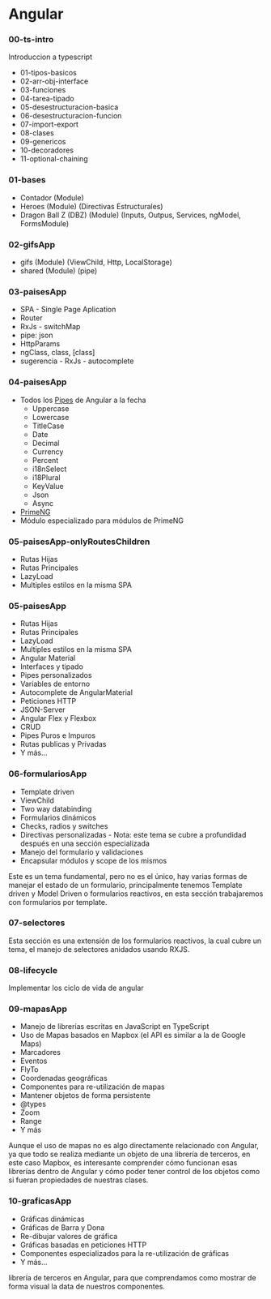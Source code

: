 # Angular

### 00-ts-intro
Introduccion a typescript 
* 01-tipos-basicos
* 02-arr-obj-interface
* 03-funciones
* 04-tarea-tipado
* 05-desestructuracion-basica
* 06-desestructuracion-funcion
* 07-import-export
* 08-clases
* 09-genericos
* 10-decoradores
* 11-optional-chaining

### 01-bases
* Contador (Module)
* Heroes (Module) (Directivas Estructurales)
* Dragon Ball Z (DBZ) (Module) (Inputs, Outpus, Services, ngModel, FormsModule)

### 02-gifsApp
* gifs (Module) (ViewChild, Http, LocalStorage)
* shared (Module) (pipe)

### 03-paisesApp
* SPA - Single Page Aplication
* Router
* RxJs - switchMap
* pipe: json
* HttpParams
* ngClass, class, [class]
* sugerencia - RxJs - autocomplete

### 04-paisesApp
* Todos los [Pipes](https://angular.io/api?query=pipe) de Angular a la fecha
  - Uppercase
  - Lowercase
  - TitleCase
  - Date
  - Decimal
  - Currency
  - Percent
  - i18nSelect
  - i18Plural
  - KeyValue
  - Json
  - Async
* [PrimeNG](https://markdownlivepreview.com/)
* Módulo especializado para módulos de PrimeNG

### 05-paisesApp-onlyRoutesChildren
* Rutas Hijas
* Rutas Principales
* LazyLoad
* Multiples estilos en la misma SPA

### 05-paisesApp
* Rutas Hijas
* Rutas Principales
* LazyLoad
* Multiples estilos en la misma SPA
* Angular Material
* Interfaces y tipado
* Pipes personalizados
* Variables de entorno
* Autocomplete de AngularMaterial
* Peticiones HTTP
* JSON-Server
* Angular Flex y Flexbox
* CRUD
* Pipes Puros e Impuros
* Rutas publicas y Privadas
* Y más...

### 06-formulariosApp
* Template driven
* ViewChild
* Two way databinding
* Formularios dinámicos
* Checks, radios y switches
* Directivas personalizadas - Nota: este tema se cubre a profundidad después en una sección especializada
* Manejo del formulario y validaciones
* Encapsular módulos y scope de los mismos

Este es un tema fundamental, pero no es el único, hay varias formas de manejar el estado de un formulario, principalmente tenemos Template driven y Model Driven o formularios reactivos, en esta sección trabajaremos con formularios por template.

### 07-selectores
Esta sección es una extensión de los formularios reactivos, la cual cubre un tema, el manejo de selectores anidados usando RXJS.

### 08-lifecycle
Implementar los ciclo de vida de angular

### 09-mapasApp
* Manejo de librerías escritas en JavaScript en TypeScript
* Uso de Mapas basados en Mapbox (el API es similar a la de Google Maps)
* Marcadores
* Eventos
* FlyTo
* Coordenadas geográficas
* Componentes para re-utilización de mapas
* Mantener objetos de forma persistente
* @types
* Zoom
* Range
* Y más

Aunque el uso de mapas no es algo directamente relacionado con Angular, ya que todo se realiza mediante un objeto de una librería de terceros, en este caso Mapbox, es interesante comprender cómo funcionan esas librerías dentro de Angular y cómo poder tener control de los objetos como si fueran propiedades de nuestras clases.

### 10-graficasApp
* Gráficas dinámicas
* Gráficas de Barra y Dona
* Re-dibujar valores de gráfica
* Gráficas basadas en peticiones HTTP
* Componentes especializados para la re-utilización de gráficas
* Y más...

librería de terceros en Angular, para que comprendamos como mostrar de forma visual la data de nuestros componentes.